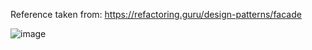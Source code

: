Reference taken from: https://refactoring.guru/design-patterns/facade

![image](https://github.com/chayansharma7/Design_Patterns/assets/61390152/58f2bbe8-ce5c-4615-bb5e-15be94280677)
